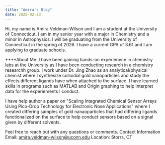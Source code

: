 ```yaml
--- 
title: "Amira's Blog"
date: 2025-02-23
---
```


Hi, my name is Amira Veldman-Wilson and I am a student at the University of Connecticut. I am in my senior year with a major in Chemistry and a minor in Astrophysics. I will be graduating from the University of Connecticut in the spring of 2026. I have a current GPA of 3.61 and I am applying to graduate schools.

****About Me:
I have been gaining hands-on experienece in chemistry labs at the University as I have been conducting research in a chemistry researchh group. I work under Dr. Jing Zhao as an analytical/physical chemist where I synthesize colloidial gold nanoparticles and study the effects different ligands have when attached to the surface. I have learned skills in programs such as MATLAB and Origin graphing to help interpret data for the experiements I conduct.

I have help author a paper on "Scaling Integrated Chemical Sensor Arrays Using Pico-Drop Technology for Electronic Nose Applications" where I created differing samples of gold nanaoparticles that had differing ligands functionalized on the surface to help conduct sensors based on a signal given by different solvents.

Feel free to reach out with any questions or comments. Contact Information Email: amira.veldman-wilson@uconn.edu Location: Storrs, CT
